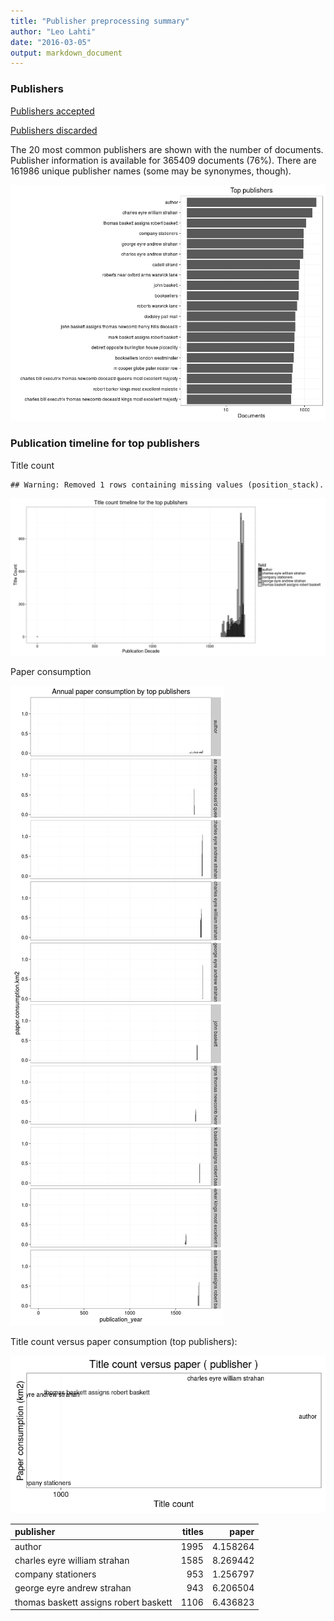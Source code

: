 ```yaml
---
title: "Publisher preprocessing summary"
author: "Leo Lahti"
date: "2016-03-05"
output: markdown_document
---
```



### Publishers

[Publishers accepted](output.tables/publisher_accepted.csv)

[Publishers discarded](output.tables/publisher_discarded.csv)



The 20 most common publishers are shown with the number of documents. Publisher information is available for 365409 documents (76%). There are 161986 unique publisher names (some may be synonymes, though).


![plot of chunk summarypublisher2](figure/summarypublisher2-1.png)

### Publication timeline for top publishers

Title count


```
## Warning: Removed 1 rows containing missing values (position_stack).
```

![plot of chunk summaryTop10pubtimeline](figure/summaryTop10pubtimeline-1.png)

Paper consumption

![plot of chunk summaryTop10publisherstimelinepaper](figure/summaryTop10publisherstimelinepaper-1.png)



Title count versus paper consumption (top publishers):

![plot of chunk publishertitlespapers](figure/publishertitlespapers-1.png)

|publisher                             | titles|    paper|
|:-------------------------------------|------:|--------:|
|author                                |   1995| 4.158264|
|charles eyre william strahan          |   1585| 8.269442|
|company stationers                    |    953| 1.256797|
|george eyre andrew strahan            |    943| 6.206504|
|thomas baskett assigns robert baskett |   1106| 6.436823|
